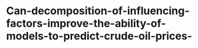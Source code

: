 # Can-decomposition-of-influencing-factors-improve-the-ability-of-models-to-predict-crude-oil-prices-